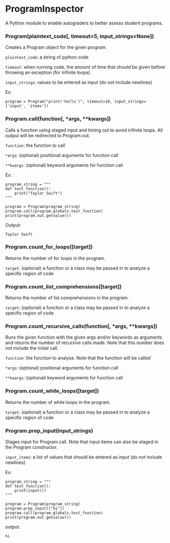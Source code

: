 # ProgramInspector

A Python module to enable autograders to better assess student programs.

### Program(plaintext_code[, timeout=5, input_strings=None])

Creates a Program object for the given program. 

`plaintext_code`: a string of python code

`timeout`: when running code, the amount of time that should be given before throwing an exception (for infinite loops)

`input_strings`: values to be entered as input (do not include newlines)

Ex:

```
program = Program("print('hello')", timeout=10, input_strings=['input', 'items'])
```

### Program.call(function[, \*args, \*\*kwargs])

Calls a function using staged input and timing out to avoid infinite loops. All output will be redirected to Program.out.

`function`: the function to call

`*args`: (optional) positional arguments for function call

`**kwargs`: (optional) keyword arguments for function call

Ex:

```
program_string = """
def test_function():
    print("Taylor Swift")
"""

program = Program(program_string)
program.call(program.globals.test_function)
print(program.out.getvalue())
```
Output:
```
Taylor Swift
```

### Program.count_for_loops([target])

Returns the number of for loops in the program. 

`target`: (optional) a function or a class may be passed in to analyze a specific region of code

### Program.count_list_comprehensions([target])

Returns the number of list comprehensions in the program. 

`target`: (optional) a function or a class may be passed in to analyze a specific region of code

### Program.count_recursive_calls(function[, \*args, \*\*kwargs])

Runs the given function with the given args and/or keywords as arguments and returns the number of recursive calls made. Note that this number does not include the initial call. 

`function`: the function to analyse. Note that the function will be called

`*args`: (optional) positional arguments for function call

`**kwargs`: (optional) keyword arguments for function call

### Program.count_while_loops([target])

Returns the number of while loops in the program. 

`target`: (optional) a function or a class may be passed in to analyze a specific region of code

### Program.prep_input(input_strings)

Stages input for Program.call. Note that input items can also be staged in the Program constructor.

`input_items`: a list of values that should be entered as input (do not include newlines)

Ex:

```
program_string = """
def test_function():
    print(input())
"""

program = Program(program_string)
program.prep_input(["hi"])
program.call(program.globals.test_function)
print(program.out.getvalue())
```

output:
```
hi
```

